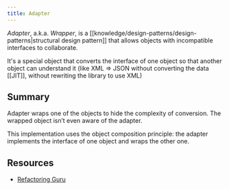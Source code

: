 ```yaml
---
title: Adapter
---
```


_Adapter_, a.k.a. _Wrapper_, is a [[knowledge/design-patterns/design-patterns|structural design pattern]] that allows objects with incompatible interfaces to collaborate.

It's a special object that converts the interface of one object so that another object can understand it (like XML => JSON without converting the data [[JIT]], without rewriting the library to use XML)

## Summary

Adapter wraps one of the objects to hide the complexity of conversion. The wrapped object isn’t even aware of the adapter.

This implementation uses the object composition principle: the adapter implements the interface of one object and wraps the other one.

## Resources
- [Refactoring Guru](https://refactoring.guru/design-patterns/adapter)
